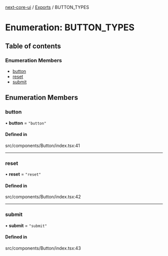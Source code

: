 [next-core-ui](../README.md) / [Exports](../modules.md) / BUTTON\_TYPES

# Enumeration: BUTTON\_TYPES

## Table of contents

### Enumeration Members

- [button](BUTTON_TYPES.md#button)
- [reset](BUTTON_TYPES.md#reset)
- [submit](BUTTON_TYPES.md#submit)

## Enumeration Members

### button

• **button** = ``"button"``

#### Defined in

src/components/Button/index.tsx:41

___

### reset

• **reset** = ``"reset"``

#### Defined in

src/components/Button/index.tsx:42

___

### submit

• **submit** = ``"submit"``

#### Defined in

src/components/Button/index.tsx:43
